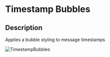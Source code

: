 # Timestamp Bubbles

## Description

Applies a bubble styling to message timestamps

![TimestampBubbles](/docs/_media/TimestampBubbles.png)